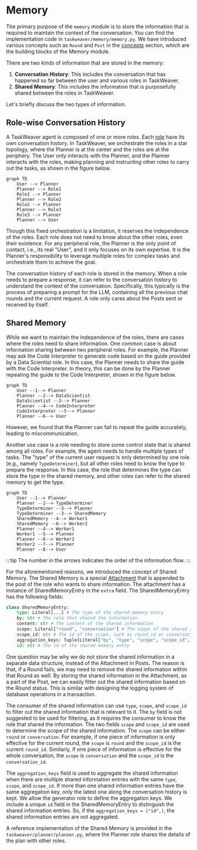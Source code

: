 # Memory

The primary purpose of the `memory` module is to store the information that is required to maintain the context of the conversation.
You can find the implementation code in `taskweaver/memory/memory.py`.
We have introduced various concepts such as `Round` and `Post` in the [concepts](concepts/) section,
which are the building blocks of the Memory module.

There are two kinds of information that are stored in the memory:

1. **Conversation History**: This includes the conversation that has happened so far between the user and various roles in TaskWeaver.
2. **Shared Memory**: This includes the information that is purposefully shared between the roles in TaskWeaver.

Let's briefly discuss the two types of information.

## Role-wise Conversation History

A TaskWeaver agent is composed of one or more roles. Each [role](concepts/role.md) have its own conversation history.
In TaskWeaver, we orchestrate the roles in a star topology, where the Planner is at the center and the roles are at the periphery.
The User only interacts with the Planner, and the Planner interacts with the roles, making planning and instructing other roles to carry out the tasks,
as shown in the figure below.

```mermaid
graph TD
    User --> Planner
    Planner --> Role1
    Role1 --> Planner
    Planner --> Role2
    Role2 --> Planner
    Planner --> Role3
    Role3 --> Planner
    Planner --> User
```

Though this fixed orchestration is a limitation, it reserves the independence of the roles. Each role does not need to know about the other roles, even their existence. For any peripheral role, the Planner is the only point of contact, i.e., its real "User",
and it only focuses on its own expertise. It is the Planner's responsibility to leverage multiple roles
for complex tasks and orchestrate them to achieve the goal.

The conversation history of each role is stored in the memory. When a role needs to prepare a response, it can refer to the conversation history
to understand the context of the conversation. Specifically, this typically is the process of preparing a prompt for the LLM, containing all
the previous chat rounds and the current request. A role only cares about the Posts sent or received by itself.

## Shared Memory

While we want to maintain the independence of the roles, there are cases where the roles need to share information. 
One common case is about information sharing between two peripheral roles. For example, the Planner may ask the Code Interpreter to generate code 
based on the guide provided by a Data Scientist role. In this case, the Planner needs to share the guide with the Code Interpreter.
In theory, this can be done by the Planner repeating the guide to the Code Interpreter, shown in the figure below.

```mermaid
graph TD
    User --1--> Planner
    Planner --2--> DataScientist
    DataScientist --3--> Planner
    Planner --4--> CodeInterpreter
    CodeInterpreter --5--> Planner
    Planner --6--> User
```
However, we found that the Planner can fail to repeat the guide accurately, leading to miscommunication. 

Another use case is a role needing to store some control state that is shared among all roles. For example, the agent needs to handle multiple types
of tasks. The "type" of the current user request is only determined by one role (e.g., namely `TypeDeterminer`), but all other roles need to know the type to prepare the response.
In this case, the role that determines the type can store the type in the shared memory, and other roles can refer to the shared memory to get the type.

```mermaid
graph TD
    User --1--> Planner
    Planner --2--> TypeDeterminer
    TypeDeterminer --3--> Planner
    TypeDeterminer --3--> SharedMemory
    SharedMemory --4--> Worker1
    SharedMemory --6--> Worker2
    Planner --4--> Worker1
    Worker1 --5--> Planner
    Planner --6--> Worker2
    Worker2 --7--> Planner
    Planner --8--> User
```

:::tip
The number in the arrows indicates the order of the information flow.
:::

For the aforementioned reasons, we introduced the concept of Shared Memory. The Shared Memory is a special [Attachment](concepts/attachment.md) that is appended to the 
post of the role who wants to share information. 
The attachment has a instance of SharedMemoryEntry in the `extra` field. The SharedMemoryEntry has the following fields:

```python
class SharedMemoryEntry:
    type: Literal[...] # The type of the shared memory entry
    by: str # The role that shared the information
    content: str # The content of the shared information
    scope: Literal["round", "conversation"] # The scope of the shared information
    scope_id: str # The id of the scope, such as round_id or conversation_id
    aggregation_keys: Tuple[Literal["by", "type", "scope", "scope_id", "id"], ...] # The keys to aggregate the shared memory entries
    id: str # The id of the shared memory entry
```

One question may be why we do not store the shared information in a separate data structure, instead of the Attachment in Posts.
The reason is that, if a Round fails, we may need to remove the shared information within that Round as well. By storing the shared information in the Attachment,
as a part of the Post, we can easily filter out the shared information based on the Round status. 
This is similar with designing the logging system of database operations in a transaction.

The consumer of the shared information can use `type`, `scope`, and `scope_id` to filter out the shared information that is relevant to it.
The `by` field is not suggested to be used for filtering, as it requires the consumer to know the role that shared the information.
The two fields `scope` and `scope_id` are used to determine the scope of the shared information. The `scope` can be either `round` or `conversation`.
For example, if one piece of information is only effective for the current round, the `scope` is `round` and the `scope_id` is the current `round_id`.
Similarly, if one piece of information is effective for the whole conversation, the `scope` is `conversation` and the `scope_id` is the `conversation_id`.

The `aggregation_keys` field is used to aggregate the shared information when there are multiple shared information entries with the same `type`, `scope`, and `scope_id`.
If more than one shared information entries have the same aggregation key, only the latest one along the conversation history is kept.
We allow the generator role to define the aggregation keys. We include a unique `id` field in the SharedMemoryEntry to distinguish the shared information entries.
So, if the `aggregation_keys = ("id",)`, the shared information entries are not aggregated.

A reference implementation of the Shared Memory is provided in the `taskweaver/planner/planner.py`, where the Planner role shares the details of the plan with other roles.
